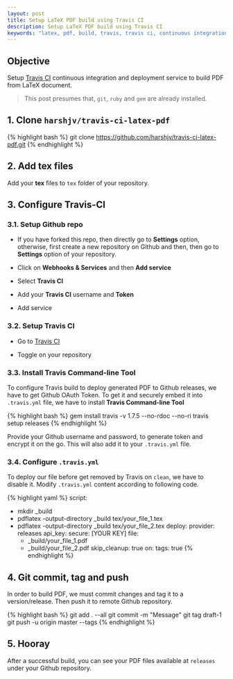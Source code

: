 ```yaml
---
layout: post
title: Setup LaTeX PDF build using Travis CI
description: Setup LaTeX PDF build using Travis CI
keywords: "latex, pdf, build, travis, travis ci, continuous integration, continuous deployment, git, linux, ubuntu, osx, os x, mac, windows"
---
```


## Objective

Setup [Travis CI](https://travis-ci.org) continuous integration and deployment service to build PDF from LaTeX document.

> This post presumes that, `git`, `ruby` and `gem` are already installed.

## 1. Clone `harshjv/travis-ci-latex-pdf`

{% highlight bash %}
git clone https://github.com/harshjv/travis-ci-latex-pdf.git
{% endhighlight %}


## 2. Add tex files

Add your **tex** files to `tex` folder of your repository.


## 3. Configure Travis-CI


### 3.1. Setup Github repo

* If you have forked this repo, then directly go to **Settings** option, otherwise, first create a new repository on Github and then, then go to **Settings** option of your repository.

* Click on **Webhooks & Services** and then **Add service**

* Select **Travis CI**

* Add your **Travis CI** username and **Token**

* Add service


### 3.2. Setup Travis CI

* Go to [Travis CI](https://travis-ci.org)

* Toggle on your repository


### 3.3. Install Travis Command-line Tool


To configure Travis build to deploy generated PDF to Github releases, we have to get Github OAuth Token. To get it and securely embed it into `.travis.yml` file, we have to install **Travis Command-line Tool**

{% highlight bash %}
gem install travis -v 1.7.5 --no-rdoc --no-ri
travis setup releases
{% endhighlight %}

Provide your Github username and password, to generate token and encrypt it on the go. This will also add it to your `.travis.yml` file.


### 3.4. Configure `.travis.yml`

To deploy our file before get removed by Travis on `clean`, we have to disable it. Modify `.travis.yml` content according to following code.

{% highlight yaml %}
script:
- mkdir _build
- pdflatex -output-directory _build tex/your_file_1.tex
- pdflatex -output-directory _build tex/your_file_2.tex
deploy:
  provider: releases
  api_key:
    secure: [YOUR KEY]
  file:
  - _build/your_file_1.pdf
  - _build/your_file_2.pdf
  skip_cleanup: true
  on:
    tags: true
{% endhighlight %}

## 4. Git commit, tag and push

In order to build PDF, we must commit changes and tag it to a version/release. Then push it to remote Github repository.

{% highlight bash %}
git add . --all
git commit -m "Message"
git tag draft-1
git push -u origin master --tags
{% endhighlight %}

## 5. Hooray

After a successful build, you can see your PDF files available at `releases` under your Github repository.
